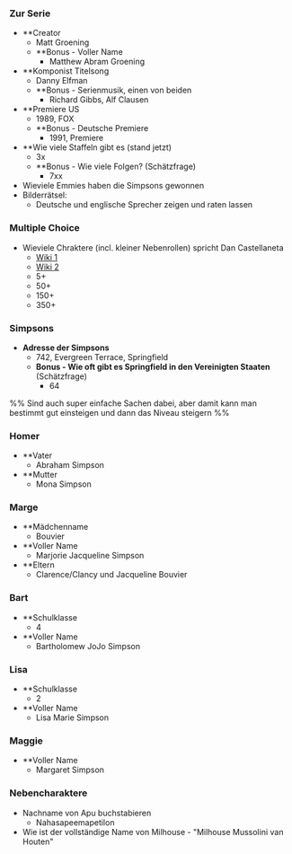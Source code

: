 ### Zur Serie

- **Creator
	- Matt Groening
	- **Bonus - Voller Name
		- Matthew Abram Groening
- **Komponist Titelsong
	- Danny Elfman
	- **Bonus - Serienmusik, einen von beiden
		- Richard Gibbs, Alf Clausen
- **Premiere US
	- 1989, FOX
	- **Bonus - Deutsche Premiere
		- 1991, Premiere
- **Wie viele Staffeln gibt es (stand jetzt)
	- 3x
	- **Bonus - Wie viele Folgen? (Schätzfrage)
		- 7xx
- Wieviele Emmies haben die Simpsons gewonnen
- Bilderrätsel: 
	- Deutsche und englische Sprecher zeigen und raten lassen

### Multiple Choice
- Wieviele Chraktere (incl. kleiner Nebenrollen) spricht Dan Castellaneta
	- [Wiki 1](https://simpsons.fandom.com/wiki/Category:Characters_voiced_by_Dan_Castellaneta)
	- [Wiki 2](https://simpsonswiki.com/wiki/Category:Characters_voiced_by_Dan_Castellaneta)
	- 5+
	- 50+
	- 150+
	- 350+

### Simpsons

- **Adresse der Simpsons**
	- 742, Evergreen Terrace, Springfield
	- **Bonus - Wie oft gibt es Springfield in den Vereinigten Staaten**  (Schätzfrage)
		- 64 

%%
Sind auch super einfache Sachen dabei, aber damit kann man bestimmt gut einsteigen und dann das Niveau steigern
%%
### Homer

- **Vater
	- Abraham Simpson
- **Mutter
	- Mona Simpson

### Marge

- **Mädchenname
	- Bouvier
- **Voller Name
	- Marjorie Jacqueline Simpson
- **Eltern
	- Clarence/Clancy und Jacqueline Bouvier

### Bart

- **Schulklasse 
	-  4
- **Voller Name
	- Bartholomew JoJo Simpson
	
### Lisa

- **Schulklasse 
	- 2
- **Voller Name
	- Lisa Marie Simpson

### Maggie

- **Voller Name
	- Margaret Simpson
### Nebencharaktere
- Nachname von Apu buchstabieren
  - Nahasapeemapetilon
- Wie ist der vollständige Name von Milhouse - "Milhouse Mussolini van Houten"

